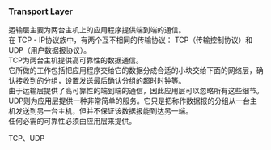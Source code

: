 ### Transport Layer  
运输层主要为两台主机上的应用程序提供端到端的通信。  
在 TCP - IP协议族中，有两个互不相同的传输协议： TCP（传输控制协议）和 UDP（用户数据报协议）。  
TCP为两台主机提供高可靠性的数据通信。  
它所做的工作包括把应用程序交给它的数据分成合适的小块交给下面的网络层，确认接收到的分组，设置发送最后确认分组的超时时钟等。  
由于运输层提供了高可靠性的端到端的通信，因此应用层可以忽略所有这些细节。
UDP则为应用层提供一种非常简单的服务。它只是把称作数据报的分组从一台主机发送到另一台主机，但并不保证该数据报能到达另一端。  
任何必需的可靠性必须由应用层来提供。  

TCP、UDP    

